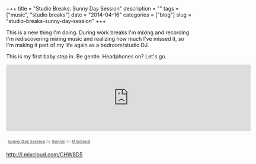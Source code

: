 +++
title = "Studio Breaks: Sunny Day Session"
description = ""
tags = ["music", "studio breaks"]
date = "2014-04-16"
categories = ["blog"]
slug = "studio-breaks-sunny-day-session"
+++



<p>This is a new thing I'm doing. During work breaks I'm mixing and recording. I'm rediscovering mixing music and realizing how much I've missed it, so I'm making it part of my life again as a bedroom/studio DJ. </p>
<p>This is my first baby step in. Be gentle. Headphones on? Let's go.</p>
<p><iframe width="660" height="180" src="http://www.mixcloud.com/widget/iframe/?feed=http%3A%2F%2Fwww.mixcloud.com%2Fjibbajabba%2Fsunny-day-session%2F&amp;embed_uuid=a2ce4d36-62e8-4018-acf5-e2db6cc8c033&amp;replace=0&amp;hide_cover=1&amp;embed_type=widget_standard&amp;hide_tracklist=1" frameborder="0"></iframe><br />
<div style="clear: both; height: 3px; width: 652px;"></div>
<p style="display: block; font-size: 11px; font-family: 'Open Sans', Helvetica, Arial, sans-serif; margin: 0px; padding: 3px 4px; color: rgb(153, 153, 153); width: 652px;"><a href="http://www.mixcloud.com/jibbajabba/sunny-day-session/?utm_source=widget&utm_medium=web&utm_campaign=base_links&utm_term=resource_link" target="_blank" style="color:#808080; font-weight:bold;">Sunny Day Session</a><span> by </span><a href="http://www.mixcloud.com/jibbajabba/?utm_source=widget&utm_medium=web&utm_campaign=base_links&utm_term=profile_link" target="_blank" style="color:#808080; font-weight:bold;">Konigi</a><span> on </span><a href="http://www.mixcloud.com/?utm_source=widget&amp;utm_medium=web&amp;utm_campaign=base_links&amp;utm_term=homepage_link" target="_blank" style="color:#808080; font-weight:bold;"> Mixcloud</a></p>
<div style="clear: both; height: 3px; width: 652px;"></div>
    
  <a href="http://i.mixcloud.com/CHW8D5">http://i.mixcloud.com/CHW8D5</a>
